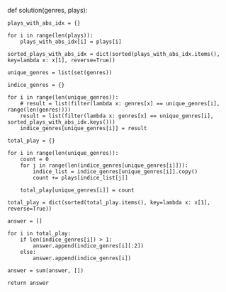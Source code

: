 def solution(genres, plays):

    plays_with_abs_idx = {}

    for i in range(len(plays)):
        plays_with_abs_idx[i] = plays[i]

    sorted_plays_with_abs_idx = dict(sorted(plays_with_abs_idx.items(), key=lambda x: x[1], reverse=True))

    unique_genres = list(set(genres))

    indice_genres = {}

    for i in range(len(unique_genres)):
        # result = list(filter(lambda x: genres[x] == unique_genres[i], range(len(genres))))
        result = list(filter(lambda x: genres[x] == unique_genres[i], sorted_plays_with_abs_idx.keys()))
        indice_genres[unique_genres[i]] = result

    total_play = {}

    for i in range(len(unique_genres)):
        count = 0
        for j in range(len(indice_genres[unique_genres[i]])):
            indice_list = indice_genres[unique_genres[i]].copy()
            count += plays[indice_list[j]]

        total_play[unique_genres[i]] = count    

    total_play = dict(sorted(total_play.items(), key=lambda x: x[1], reverse=True))

    answer = []

    for i in total_play:
        if len(indice_genres[i]) > 1:
            answer.append(indice_genres[i][:2])
        else:
            answer.append(indice_genres[i])

    answer = sum(answer, [])
    
    return answer
